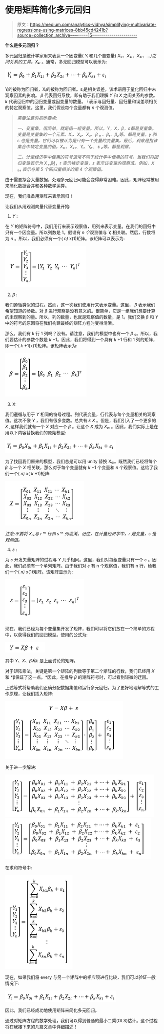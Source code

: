 # 使用矩阵简化多元回归

> 原文：<https://medium.com/analytics-vidhya/simplifying-multivariate-regressions-using-matrices-8bb45cd4241b?source=collection_archive---------15----------------------->

**什么是多元回归？**

多元回归是统计学家用来表达一个因变量( *Yᵢ* 和几个自变量( *X₁ᵢ、X₂ᵢ、X₃ᵢ、…)之间关系的工具。Xₖᵢ* 。通常，多元回归模型可以表示为:

![](img/b5321c7aa3ec77ad3bd28a5225061c4a.png)

Yᵢ的被称为回归者，Xᵢ的被称为回归者。εᵢ是相关误差，该术语用于量化回归中未观察因素的影响。 *β* 代表回归系数，即有助于我们理解 *Y* 和 *X* 之间关系的参数。 *k* 代表回归中的回归变量或因变量的数量。 *i* 表示与回归量、回归量和误差项相关的特定观察值。这里，我们假设每个变量都有 *n* 个观测值。

> *需要注意的初步要点:*
> 
> *一、变量集，很简单，就是指一组变量。所以，Y，X，β，ε都是变量集。变量是变量集的一个元素。X₁、X₂、X₃、β* ₀ *、β₁、β₂等。都是变量。y 和* ε *也是变量。它们可以被认为是只有一个变量的变量集。最后，观察是指该集合中特定变量的值。X₁₁、X₂₁、Y₁、Y₂、* ε *₂等。都是观察。*
> 
> *二。计量经济学中使用的符号通常不同于统计学中使用的符号。当我们将回归变量表示为 X* ᵣₛ时，r *表示特定变量，s 表示该变量的观察值。例如，X* ₅₄ *表示与第 5 个回归量相关的第 4 个观察值。*

由于需要拟合大量数据，处理多元回归可能会变得非常困难。因此，矩阵经常被用来简化数据合并和各种数学运算。

现在，我们准备用矩阵来表示回归！

让我们从用观测向量代替变量开始:

1) *Y* :

在 *Y* 的矩阵符号中，我们用行来表示观察值，用列来表示变量。在我们的回归中只有一个因变量。所以列数是 1。假设有 *n 个*观测值与 *Yᵢ* 相关联。然后，行数将为 *n* 。所以，我们必须有一个( *n)* x(1)矩阵。该矩阵可以表示为:

![](img/12c09e447dd85afc6ababb2683dcb831.png)

2) *β* :

我们遵循类似的过程。然而，这一次我们使用行来表示变量。这里， *β* 表示我们希望知道的参数。对 *β* 进行观察是没有意义的。很简单，它是一组我们想要计算的未观察到的量。所以，列的数量，也就是观察值的数量，是 1。我们交换 *β* 和 *Y* 中的符号的原因将在我们构建最终的矩阵方程时变得清晰。

那么，我们有 k 行 1 列吗？没有。请注意，我们的模型中也有一个 *β* ₀。所以，我们要估计的参数个数是 *k* +1。因此，我们将得到一个具有 *k* +1 行和 1 列的矩阵，即一个( *k* +1)x(1)矩阵。该矩阵表示为:

![](img/6262353d0b08570fe57cc1ab6d3176c3.png)

3) X:

我们遵循与用于 *Y* 相同的符号过程。列代表变量，行代表与每个变量相关的观察值。这次不像 *Y* ，我们有很多变数。总共有 *k X* 。但是，我们引入了一个更多的 *X* ,这样我们就有一个 *X* 对应一个 *β* 。让这个 *X* 成为 *X₀ᵢ* 。因此，我们实际上是在用以下内容替换我们的原始模型:

![](img/0601ff8f5a034ff33b0b401f9dd3a700.png)

为了找回我们原来的模型，我们总是可以用 unity 替换 X₀ᵢ。既然我们已经将每个 *β* 与一个 *X* 相关联，那么对于每个变量就有 *k* +1 个变量和 *n* 个观察值。这给了我们一个( *n)* x( *k* +1)矩阵:

![](img/74bfa66e9a6aa0e468dc6512406ec2b5.png)

*注意:不要将 Xᵣₛ与 r* ᵗʰ *行和 s* ᵗʰ *列混淆。记住，在计量经济学中，r 是变量，s 是观测值。*

4) *ε* :

为 *ε* 开发矢量矩阵的过程与 *Y* 几乎相同。这里，我们对每组变量只有一个 *ε* 。因此，我们必须有一个单列矩阵。由于我们对 *ε* 有 n 个观察值，我们有 n 行，给我们一个( *n)* x(1)矩阵。该矩阵显示为:

![](img/0eab17f9052caf685e2bdd8421ac43f4.png)

现在，我们已经为每个变量集开发了矩阵，我们可以将它们放在一个简单的方程中，以获得我们的回归模型。使用的公式为:

![](img/715e9e72507cb6d3e1cb8cd48ed8808d.png)

其中 *Y、X、β和ε* 是上面讨论的矩阵。

对于矩阵乘法，关键是第一个矩阵的列数等于第二个矩阵的行数，我们已经用 *X* 和 *β保证了这一点。*因此，在推导 *β* 的矩阵符号时，可以看到轻微的迂回。

上述等式将帮助我们正确分配数据集值和运行多元回归。为了更好地理解等式的工作原理，让我们插入矩阵:

![](img/79a024e3ee303667a78e276a11f10eda.png)

关于进一步解决:

![](img/99c96fd3e1d0860ddae1cee1345e6c80.png)![](img/6b4aaddeb569d17a24c8547aa8d09331.png)

在求和符号中:

![](img/8d20ff0b72bc0a2e23f1fee2061e2b38.png)

现在，如果我们将 every 与另一个矩阵中的相应项进行比较，我们可以验证一般情况下:

![](img/93d5ca668e39a6887946fa8baae9a2d2.png)

因此，我们已经成功地使用矩阵来简化多元回归。

通过对矩阵方程的数学处理，我们可以得到普通的最小二乘(OLS)估计。这个过程将在我接下来的几篇文章中详细描述！